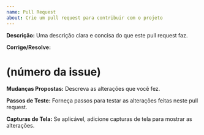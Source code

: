 ```yaml
---
name: Pull Request
about: Crie um pull request para contribuir com o projeto
---
```


**Descrição:**
Uma descrição clara e concisa do que este pull request faz.

**Corrige/Resolve:**
# (número da issue)

**Mudanças Propostas:**
Descreva as alterações que você fez.

**Passos de Teste:**
Forneça passos para testar as alterações feitas neste pull request.

**Capturas de Tela:**
Se aplicável, adicione capturas de tela para mostrar as alterações.